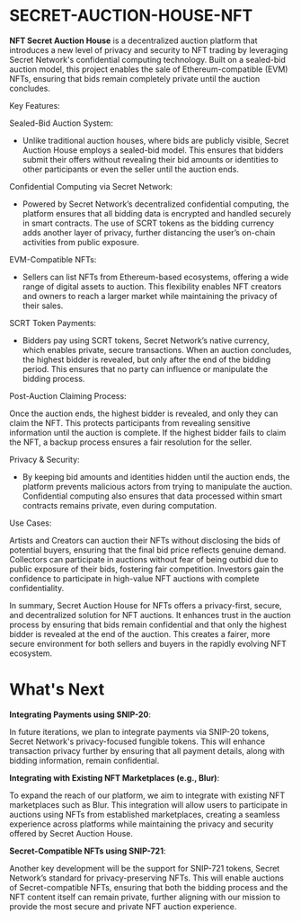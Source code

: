 # SECRET-AUCTION-HOUSE-NFT
**NFT Secret Auction House** is a decentralized auction platform that introduces a new level of privacy and security to NFT trading by leveraging Secret Network's confidential computing technology. Built on a sealed-bid auction model, this project enables the sale of Ethereum-compatible (EVM) NFTs, ensuring that bids remain completely private until the auction concludes.

Key Features:

Sealed-Bid Auction System:

- Unlike traditional auction houses, where bids are publicly visible, Secret Auction House employs a sealed-bid model. This ensures that bidders submit their offers without revealing their bid amounts or identities to other participants or even the seller until the auction ends.

Confidential Computing via Secret Network:

- Powered by Secret Network’s decentralized confidential computing, the platform ensures that all bidding data is encrypted and handled securely in smart contracts. The use of SCRT tokens as the bidding currency adds another layer of privacy, further distancing the user’s on-chain activities from public exposure.

EVM-Compatible NFTs:

- Sellers can list NFTs from Ethereum-based ecosystems, offering a wide range of digital assets to auction. This flexibility enables NFT creators and owners to reach a larger market while maintaining the privacy of their sales.

SCRT Token Payments:

- Bidders pay using SCRT tokens, Secret Network’s native currency, which enables private, secure transactions. When an auction concludes, the highest bidder is revealed, but only after the end of the bidding period. This ensures that no party can influence or manipulate the bidding process.

Post-Auction Claiming Process:

Once the auction ends, the highest bidder is revealed, and only they can claim the NFT. This protects participants from revealing sensitive information until the auction is complete. If the highest bidder fails to claim the NFT, a backup process ensures a fair resolution for the seller.

Privacy & Security:

- By keeping bid amounts and identities hidden until the auction ends, the platform prevents malicious actors from trying to manipulate the auction. Confidential computing also ensures that data processed within smart contracts remains private, even during computation.

Use Cases:

Artists and Creators can auction their NFTs without disclosing the bids of potential buyers, ensuring that the final bid price reflects genuine demand. Collectors can participate in auctions without fear of being outbid due to public exposure of their bids, fostering fair competition. Investors gain the confidence to participate in high-value NFT auctions with complete confidentiality.

In summary, Secret Auction House for NFTs offers a privacy-first, secure, and decentralized solution for NFT auctions. It enhances trust in the auction process by ensuring that bids remain confidential and that only the highest bidder is revealed at the end of the auction. This creates a fairer, more secure environment for both sellers and buyers in the rapidly evolving NFT ecosystem.

# What's Next
**Integrating Payments using SNIP-20**:

In future iterations, we plan to integrate payments via SNIP-20 tokens, Secret Network's privacy-focused fungible tokens. This will enhance transaction privacy further by ensuring that all payment details, along with bidding information, remain confidential.

**Integrating with Existing NFT Marketplaces (e.g., Blur)**:

To expand the reach of our platform, we aim to integrate with existing NFT marketplaces such as Blur. This integration will allow users to participate in auctions using NFTs from established marketplaces, creating a seamless experience across platforms while maintaining the privacy and security offered by Secret Auction House.

**Secret-Compatible NFTs using SNIP-721**:

Another key development will be the support for SNIP-721 tokens, Secret Network’s standard for privacy-preserving NFTs. This will enable auctions of Secret-compatible NFTs, ensuring that both the bidding process and the NFT content itself can remain private, further aligning with our mission to provide the most secure and private NFT auction experience.
